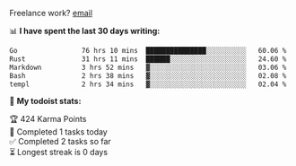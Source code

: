 Freelance work? [email](mailto:fanosoro@gmail.com)

📊 **I have spent the last 30 days writing:**
<!--START_SECTION:waka-->

```txt
Go                76 hrs 10 mins  ███████████████░░░░░░░░░░   60.06 %
Rust              31 hrs 11 mins  ██████░░░░░░░░░░░░░░░░░░░   24.60 %
Markdown          3 hrs 52 mins   ▓░░░░░░░░░░░░░░░░░░░░░░░░   03.06 %
Bash              2 hrs 38 mins   ▓░░░░░░░░░░░░░░░░░░░░░░░░   02.08 %
templ             2 hrs 34 mins   ▓░░░░░░░░░░░░░░░░░░░░░░░░   02.04 %
```

<!--END_SECTION:waka-->

🚧 **My todoist stats:**
<!-- TODO-IST:START -->
🏆  424 Karma Points           
🌸  Completed 1 tasks today           
✅  Completed 2 tasks so far           
⏳  Longest streak is 0 days
<!-- TODO-IST:END -->
